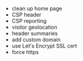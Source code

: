 - clean up home page  
- CSP header  
- CSP reporting  
- visitor geolocation  
- header summaries  
- add custom domain  
- use Let's Encrypt SSL cert  
- force https  
